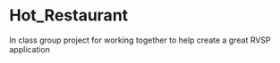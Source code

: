 # Hot_Restaurant
In class group project for working together to help create a great RVSP application
